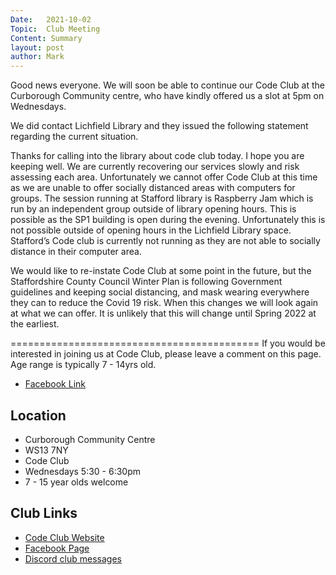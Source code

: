 ```yaml
---
Date:   2021-10-02
Topic:  Club Meeting
Content: Summary
layout: post
author: Mark
---
```

Good news everyone. We will soon be able to continue our Code Club at the Curborough Community centre, who have kindly offered us a slot at 5pm on Wednesdays.

We did contact Lichfield Library and they issued the following statement regarding the current situation.

                             

Thanks for calling into the library about code club today.  I hope you are keeping well. We are currently recovering our services slowly and risk assessing each area.  Unfortunately we cannot offer Code Club at this time as we are unable to offer socially distanced areas with computers for groups.  The session running at Stafford library is Raspberry Jam which is run by an independent group outside of library opening hours.  This is possible as the SP1 building is open during the evening.  Unfortunately this is not possible outside of opening hours in the Lichfield Library space.  Stafford’s Code club is currently not running as they are not able to socially distance in their computer area.

We would like to re-instate Code Club at some point in the future, but the Staffordshire County Council Winter Plan is following Government guidelines and keeping social distancing, and mask wearing everywhere they can to reduce the Covid 19 risk.  When this changes we will look again at what we can offer.  It is unlikely that this will change until Spring 2022 at the earliest.

===========================================
If you would be interested in joining us at Code Club, please leave a comment on this page. Age range is typically 7 - 14yrs old.



* [Facebook Link](https://www.facebook.com/1481985248595237/posts/4152877918172610/)

## Location

* Curborough Community Centre
* WS13 7NY
* Code Club
* Wednesdays 5:30 - 6:30pm
* 7 - 15 year olds welcome

## Club Links

* [Code Club Website](https://lichfield-code-club.github.io/)
* [Facebook Page](https://www.facebook.com/LichfieldCoders)
* [Discord club messages](https://discord.gg/szz6xGK)
